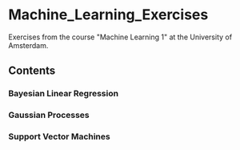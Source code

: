# Machine_Learning_Exercises
Exercises from the course "Machine Learning 1" at the University of Amsterdam.


## Contents

### Bayesian Linear Regression

### Gaussian Processes

### Support Vector Machines
